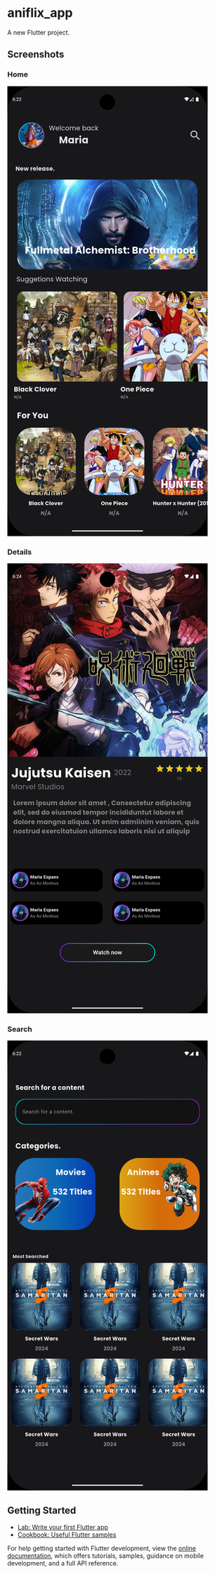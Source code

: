 # aniflix_app

A new Flutter project.

## Screenshots

### Home
![Home](screenshots/home.png)

### Details
![Details](screenshots/Details.png)

### Search
![Search](screenshots/search.png)

## Getting Started



- [Lab: Write your first Flutter app](https://docs.flutter.dev/get-started/codelab)
- [Cookbook: Useful Flutter samples](https://docs.flutter.dev/cookbook)

For help getting started with Flutter development, view the
[online documentation](https://docs.flutter.dev/), which offers tutorials,
samples, guidance on mobile development, and a full API reference.

